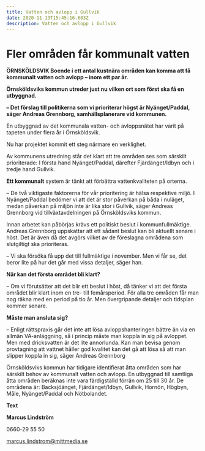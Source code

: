 ```yaml
---
title: Vatten och avlopp i Gullvik
date: 2020-11-13T15:45:16.603Z
description: Vatten och avlopp i Gullvik
---
```

<!--StartFragment-->



# **Fler områden får** **kommunalt vatten**

**ÖRNSKÖLDSVIK Boende i ett antal kustnära områden kan komma att få kommunalt vatten och avlopp – inom ett par år.**

**Örnsköldsviks kommun utreder just nu vilken ort som först ska få en utbyggnad.**

**– Det förslag till politikerna som vi prioriterar högst är Nyänget/Paddal, säger Andreas Grennborg, samhällsplanerare vid kommunen.**

En utbyggnad av det kommunala vatten- och avloppsnätet har varit på tapeten under flera år i Örnsköldsvik.

Nu har projektet kommit ett steg närmare en verklighet.

Av kommunens utredning står det klart att tre områden ses som särskilt prioriterade: I första hand Nyänget/Paddal, därefter Fjärdänget/Idbyn och i tredje hand Gullvik.

**Ett kommunalt** system är tänkt att förbättra vattenkvaliteten på orterna.

– De två viktigaste faktorerna för vår prioritering är hälsa respektive miljö. I Nyänget/Paddal bedömer vi att det är stor påverkan på båda i nuläget, medan påverkan på miljön inte är lika stor i Gullvik, säger Andreas Grennborg vid tillväxtavdelningen på Örnsköldsviks kommun.

Innan arbetet kan påbörjas krävs ett politiskt beslut i kommunfullmäktige. Andreas Grennborg uppskattar att ett sådant beslut kan bli aktuellt senare i höst. Det är även då det avgörs vilket av de föreslagna områdena som slutgiltigt ska prioriteras.

– Vi ska försöka få upp det till fullmäktige i november. Men vi får se, det beror lite på hur det går med vissa detaljer, säger han.

**När kan det första området bli klart?**

– Om vi förutsätter att det blir ett beslut i höst, då tänker vi att det första området blir klart inom en tre- till femårsperiod. För alla tre områden får man nog räkna med en period på tio år. Men övergripande detaljer och tidsplan kommer senare.

**Måste man ansluta sig?**

– Enligt rättspraxis går det inte att lösa avloppshanteringen bättre än via en allmän VA-anläggning, så i princip måste man koppla in sig på avloppet. Men med dricksvatten är det lite annorlunda. Kan man bevisa genom provtagning att vattnet håller god kvalitet kan det gå att lösa så att man slipper koppla in sig, säger Andreas Grennborg

Örnsköldsviks kommun har tidigare identifierat åtta områden som har särskilt behov av kommunalt vatten och avlopp. En utbyggnad till samtliga åtta områden beräknas inte vara färdigställd förrän om 25 till 30 år. De områdena är: Backsjöänget, Fjärdänget/Idbyn, Gullvik, Hornön, Högbyn, Måle, Nyänget/Paddal och Nötbolandet.

**Text**

**Marcus Lindström**

0660-29 55 50

marcus.lindstrom@mittmedia.se

<!--EndFragment-->